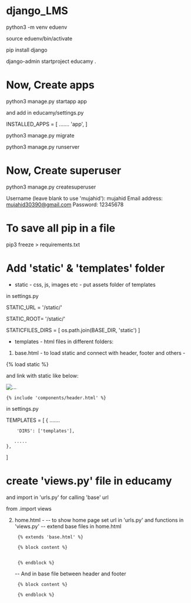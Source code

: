 # django_LMS

python3 -m venv eduenv

source eduenv/bin/activate

pip install django

django-admin startproject educamy .

# Now, Create apps
python3 manage.py startapp app

and add in educamy/settings.py

INSTALLED_APPS = [
  .......
    'app',
]

python3 manage.py migrate

python3 manage.py runserver

# Now, Create superuser
python3 manage.py createsuperuser

Username (leave blank to use 'mujahid'): mujahid
Email address: mujahid30390@gmail.com
Password: 12345678

# To save all pip in a file
pip3 freeze > requirements.txt

# Add 'static' & 'templates' folder
* static - css, js, images etc - put assets folder of templates


in settings.py

STATIC_URL = '/static/'

STATIC_ROOT= '/static/'

STATICFILES_DIRS = [
    os.path.join(BASE_DIR, 'static')
]

* templates - html files in different folders:
1. base.html - to load static and connect with header, footer and others - 

<head>
    {% load static %}

and link with static like below: 

<link rel="stylesheet" href="{% static 'assets/fonts/fontawesome/fontawesome.css' %}">

<img src="{% static 'assets/img/brand-dark.svg' %}" class="navbar-brand-img" alt="...">

</head>
<body>

    {% include 'components/header.html' %}

</body>

in settings.py

TEMPLATES = [
    {
       .......

        'DIRS': ['templates'],

       .....
    },
]

# create 'views.py' file in educamy
and import in 'urls.py' for calling 'base' url

from .import views 

2. home.html - 
   -- to show home page set url in 'urls.py' and functions in 'views.py'
   -- extend base files in home.html
   
        {% extends 'base.html' %}

        {% block content %} 
        
        
        {% endblock %}

    -- And in base file between header and footer

        {% block content %} 
        
        {% endblock %}


